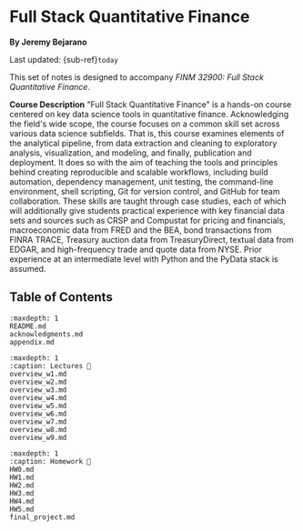 # Full Stack Quantitative Finance

**By Jeremy Bejarano**

Last updated: {sub-ref}`today` 


This set of notes is designed to accompany _FINM 32900: Full Stack Quantitative Finance_. 

**Course Description**
"Full Stack Quantitative Finance" is a hands-on course centered on key data science tools in quantitative finance. Acknowledging the field's wide scope, the course focuses on a common skill set across various data science subfields. That is, this course examines elements of the analytical pipeline, from data extraction and cleaning to exploratory analysis, visualization, and modeling, and finally, publication and deployment. It does so with the aim of teaching the tools and principles behind creating reproducible and scalable workflows, including build automation, dependency management, unit testing, the command-line environment, shell scripting, Git for version control, and GitHub for team collaboration. These skills are taught through case studies, each of which will additionally give students practical experience with key financial data sets and sources such as CRSP and Compustat for pricing and financials, macroeconomic data from FRED and the BEA, bond transactions from FINRA TRACE, Treasury auction data from TreasuryDirect, textual data from EDGAR, and high-frequency trade and quote data from NYSE. Prior experience at an intermediate level with Python and the PyData stack is assumed.


## Table of Contents

```{toctree}
:maxdepth: 1
README.md
acknowledgments.md
appendix.md
```

```{toctree}
:maxdepth: 1
:caption: Lectures 📖
overview_w1.md
overview_w2.md
overview_w3.md
overview_w4.md
overview_w5.md
overview_w6.md
overview_w7.md
overview_w8.md
overview_w9.md
```

```{toctree}
:maxdepth: 1
:caption: Homework 📝
HW0.md
HW1.md
HW2.md
HW3.md
HW4.md
HW5.md
final_project.md
```


<!-- 
# Table of contents
# Learn more at https://jupyterbook.org/customize/toc.html

format: jb-book
root: intro.md
chapters:
- file: README.md # This is the syllabus. It is designed this way 
# so that it can be viewed on GitHub as well.
- file: lectures/Week1/HW0.md
# ----------------------------
# Week 1: GitHub, GitHub Classroom, and Virtual Environments
# Data: IPUMS CPS
# HW: Wage growth during the recession
# TA Session: Setting up VS Code for HW
- file: lectures/Week1/overview_w1.md
  sections:
  - file: lectures/Week1/what_is_this_course_about.md
  - file: lectures/Week1/reproducible_analytical_pipelines.md
  - file: lectures/Week1/case_study_reproducibility_in_finance.md
  - file: lectures/Week1/virtual_environments.md
- file: lectures/Week1/HW1.md
  sections:
  - file: lectures/Week1/case_study_atlanta_fed_wage_growth_tracker.md
  - file: output/_01_wage_growth_during_the_recession.ipynb
# ----------------------------
# Week 2: Env Files, and Secrets
# Data: CRSP and yfinance Data
# Handling Jupyter Notebooks in PyDoit
# CRSP for historical data, yfinance for real-time data
# Tear sheet for individual stocks
# CRSP Market Portfolio and HW constructs SP 500 index
# TA Session: Pull requests on GitHub. GitHub skills page.
- file: lectures/Week2/overview_w2.md
  sections:
  - file: lectures/Week2/WRDS_intro_and_web_queries.md
  - file: output/_01_wrds_python_package.ipynb
  - file: lectures/Week2/env_files.md
- file: lectures/Week2/HW2.md
  sections:
  - file: output/_02_CRSP_market_index.ipynb
  - file: output/_03_SP500_constituents_and_index.ipynb
# ----------------------------
# Week 3: Task Runners, Automating Queries and the Basics of SQL
# Data: CRSP
# Pushing large computations to the cloud
# TA Session: No TA session because of the holiday. Lecture uses TA session as makeup day.
- file: lectures/Week3/overview_w3.md
  sections:
    - file: lectures/Week3/what_is_a_task_runner.md
    - file: lectures/Week2/project_structure.md
    - file: output/_05_basics_of_SQL.ipynb
- file: lectures/Week3/HW3.md
  sections:
  - file: output/_04_Fama_French_1993.ipynb
# ----------------------------
# Week 4: Publishing Reports: Markdown, LaTeX, and Github Pages
# Data: CRSP and Compustat Data, Merged
# Data: Datastream??
# Publishing charts to ChartBook. Individual pipeline page. Publishing to GitHub Pages
# Everybody contributes their own new chart to the ChartBook. Each student must contribute
# a unique chart to the ChartBook. Use GitHub Issue tracker to claim a chart BEFORE
# starting work on it. The issue must be approved by the instructor before you can start.
# Then, the repo that collects charts simply has a URL that points to the student's GitHub
# repo that contains the pipeline.
# TA Session: LaTeX essentials
- file: lectures/Week4/overview_w4.md
  sections:
  - file: lectures/Week4/reports_with_jupyter_notebooks.md
  - file: lectures/Week4/intro_to_LaTeX.md
  - file: lectures/Week4/latex_essentials.md
# ----------------------------
# Week 5: Medium Data
# Python Polars Package: Lazy evaluation, parallel execution, and streaming
# Data: Corporate TRACE Data
- file: lectures/Week5/overview_w5.md
  sections:
  - file: lectures/Week5/sphinx.md
  - file: lectures/Week5/unit_tests.md
# ----------------------------
# Week 6: Creating your own Python Package, plus CI/CD and GitHub Actions
# Hatch and Hatchling, Sphinx, Click CLI
# Yield Curve Estimation
# CRSP Treasury Data
- file: lectures/Week6/overview_w6.md
  sections:
  - file: lectures/Week6/GitHub_pull_requests.md
  - file: lectures/Week6/python_packaging_with_hatch.md
- file: lectures/Week6/HW4.md
  sections:
  - file: output/_01_CRSP_treasury_overview.ipynb
  - file: output/_02_replicate_GSW2005.ipynb
# ----------------------------
# Week 7: Working with Remotes, HPC Scheduler, GNU Parallel
# SSH, SCP, SFTP
# Data: SEC Filings
# Jupyter Notebooks running remotely, port forwarding. Connect traditional way and via VS Code
# Try Remote Tunnels: https://code.visualstudio.com/docs/remote/tunnels and https://www.youtube.com/watch?v=SyLHXdXhE1U
# TA Session: Bloomberg Terminal
- file: lectures/Week7/overview_w7.md
  sections:
  - file: lectures/Week7/bloomberg_terminal.md
  - file: lectures/Week7/LSEG_datastream.md
- file: lectures/subject_to_change_after_this_week.md
# ----------------------------
# Week 8: Big Data
# Data: NYSE Trade and Quote Data (TAQ)
# NBBO Calculation
# TA Session: SAS
- file: lectures/Week8/overview_w8.md
  sections:
  - file: lectures/Week8/github_actions_interactive_dashboard.md
  - file: output/_01_repo_spikes.ipynb
  - file: output/_corporate_hedging.ipynb
  - file: output/_spx_hedging.ipynb
- file: lectures/Misc/final_project.md
  sections:
  - file: lectures/Misc/final_project_rubric.md
  - file: lectures/Misc/potential_final_projects.md
- file: lectures/Misc/appendix.md
# ----------------------------
# Week 9: Publishing a live dashboard to the web
# IPUMS CPS Data  -->

